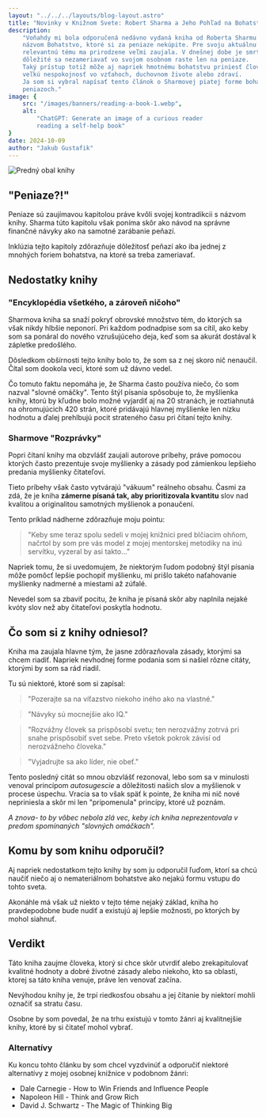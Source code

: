 ```yaml
---
layout: "../../../layouts/blog-layout.astro"
title: "Novinky v Knižnom Svete: Robert Sharma a Jeho Pohľad na Bohatstvo"
description:
    "Voňahdy mi bola odporučená nedávno vydaná kniha od Roberta Sharmu s
    názvom Bohatstvo, ktoré si za peniaze nekúpite. Pre svoju aktuálnu a
    relevantnú tému ma prirodzene veľmi zaujala. V dnešnej dobe je smrteľne
    dôležité sa nezameriavať vo svojom osobnom raste len na peniaze.
    Taký prístup totiž môže aj napriek hmotnému bohatstvu priniesť človeku
    veľkú nespokojnosť vo vzťahoch, duchovnom živote alebo zdraví.
    Ja som si vybral napísať tento článok o Sharmovej piatej forme bohatstva,
    peniazoch."
image: {
    src: "/images/banners/reading-a-book-1.webp",
    alt:
        "ChatGPT: Generate an image of a curious reader
        reading a self-help book"
}
date: 2024-10-09
author: "Jakub Gustafik"
---
```


![Predný obal knihy](https://mrtns.sk/tovar/_l/2571/l2571009.jpg?v=17284465212)

## "Peniaze?!"

Peniaze sú zaujímavou kapitolou práve kvôli svojej kontradikcii s názvom knihy.
Sharma túto kapitolu však poníma skôr ako návod na správne finančné návyky
ako na samotné zarábanie peňazí.

Inklúzia tejto kapitoly zdôrazňuje dôležitosť peňazí ako iba jednej
z mnohých foriem bohatstva, na ktoré sa treba zameriavať.

## Nedostatky knihy

### "Encyklopédia všetkého, a zároveň ničoho"

Sharmova kniha sa snaží pokryť obrovské množstvo tém, do ktorých sa však
nikdy hlbšie neponorí. Pri každom podnadpise som sa cítil, ako keby som sa
ponáral do nového vzrušujúceho deja, keď som sa akurát dostával k zápletke
predošlého.

Dôsledkom obšírnosti tejto knihy bolo to, že som sa z nej skoro nič nenaučil.
Čítal som dookola veci, ktoré som už dávno vedel.

Čo tomuto faktu nepomáha je, že Sharma často používa niečo, čo som nazval
"slovné omáčky". Tento štýl písania spôsobuje to, že myšlienka knihy,
ktorú by kľudne bolo možné vyjardiť aj na 20 stranách, je roztiahnutá na ohromujúcich
420 strán, ktoré pridávajú hlavnej myšlienke len nízku hodnotu a ďalej
prehlbujú pocit strateného času pri čítaní tejto knihy.

### Sharmove "Rozprávky"

Popri čítaní knihy ma obzvlášť zaujali autorove príbehy, práve pomocou
ktorých často prezentuje svoje myšlienky a zásady pod zámienkou lepšieho
predania myšlienky čitateľovi.

Tieto príbehy však často vytvárajú "vákuum" reálneho obsahu. Časmi za zdá,
že je kniha **zámerne písaná tak, aby prioritizovala kvantitu** slov nad
kvalitou a originalitou samotných myšlienok a ponaučení.

Tento príklad nádherne zdôrazňuje moju pointu:

> "Keby sme teraz spolu sedeli v mojej knižnici pred blčiacim ohňom, načrtol
> by som pre vás model z mojej mentorskej metodiky na inú servítku,
> vyzeral by asi takto..."

Napriek tomu, že si uvedomujem, že niektorým ľudom podobný štýl písania môže
pomôcť lepšie pochopiť myšlienku, mi prišlo takéto naťahovanie myšlienky
nadmerné a miestami až zúfalé.

Nevedel som sa zbaviť pocitu, že kniha je písaná skôr aby naplnila nejaké
kvóty slov než aby čitateľovi poskytla hodnotu.

## Čo som si z knihy odniesol?

Kniha ma zaujala hlavne tým, že jasne zdôrazňovala zásady, ktorými sa chcem
riadiť. Napriek nevhodnej forme podania som si našiel rôzne citáty, ktorými
by som sa rád riadil.

Tu sú niektoré, ktoré som si zapísal:

> "Pozerajte sa na víťazstvo niekoho iného ako na vlastné."

> "Návyky sú mocnejšie ako IQ."

> "Rozvážny človek sa prispôsobí svetu; ten nerozvážny zotrvá pri snahe
> prispôsobiť svet sebe. Preto všetok pokrok závisí od nerozvážneho človeka."

> "Vyjadrujte sa ako líder, nie obeť."

Tento posledný citát so mnou obzvlášť rezonoval, lebo som sa v minulosti
venoval princípom *autosugescie* a dôležitosti našich slov a myšlienok
v procese úspechu. Vracia sa to však späť k pointe, že kniha mi nič nové
nepriniesla a skôr mi len "pripomenula" princípy, ktoré už poznám.

*A znova- to by vôbec nebola zlá vec, keby ich kniha neprezentovala v
predom spomínaných "slovných omáčkach".*

## Komu by som knihu odporučil?

Aj napriek nedostatkom tejto knihy by som ju odporučil ľuďom, ktorí sa
chcú naučiť niečo aj o nemateriálnom bohatstve ako nejakú formu vstupu do
tohto sveta.

Akonáhle má však už niekto v tejto téme nejaký základ, kniha ho pravdepodobne
bude nudiť a existujú aj lepšie možnosti, po ktorých by mohol siahnuť.

## Verdikt

Táto kniha zaujme človeka, ktorý si chce skôr utvrdiť alebo zrekapitulovať
kvalitné hodnoty a dobré životné zásady alebo niekoho, kto sa
oblasti, ktorej sa táto kniha venuje, práve len venovať začína.

Nevýhodou knihy je, že trpí riedkosťou obsahu a jej čítanie by niektorí
mohli označiť sa stratu času.

Osobne by som povedal, že na trhu existujú v tomto žánri aj kvalitnejšie
knihy, ktoré by si čitateľ mohol vybrať.

### Alternatívy

Ku koncu tohto článku by som chcel vyzdvinúť a odporučiť niektoré alternatívy
z mojej osobnej knižnice v podobnom žánri:

- Dale Carnegie - How to Win Friends and Influence People
- Napoleon Hill - Think and Grow Rich
- David J. Schwartz - The Magic of Thinking Big
